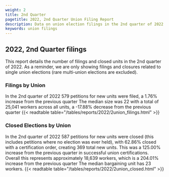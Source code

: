 ```yaml
---
weight: 2
title: 2nd Quarter
pagetitle: 2022, 2nd Quarter Union Filing Report
description: Data on union election filings in the 2nd quarter of 2022
keywords: union filings
---
```


## 2022, 2nd Quarter filings

This report details the number of filings and closed units in the 2nd quarter of 2022. As a reminder, we are only showing filings and closures related to single union elections (rare multi-union elections are excluded).

### Filings by Union
In the 2nd quarter of 2022 579 petitions for new units were filed, a 1.76% increase from the previous quarter The median size was 22 with a total of 25,041 workers across all units, a -17.88% decrease from the previous quarter
{{< readtable table="/tables/reports/2022/2union_filings.html" >}}

### Closed Elections by Union
In the 2nd quarter of 2022 587 petitions for new units were closed (this includes petitions where no election was ever held), with 62.86% closed with a certification order, creating 369 total new units. This was a 125.00% increase from the previous quarter in successful union certifications. Overall this represents approximately 18,639 workers, which is a 204.01% increase from the previous quarter The median bargaining unit has 23 workers.
{{< readtable table="/tables/reports/2022/2union_closed.html" >}}
